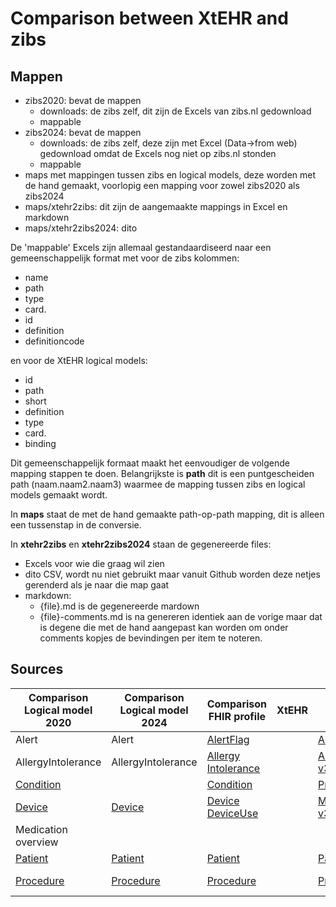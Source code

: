 # Comparison between XtEHR and zibs

## Mappen

* zibs2020: bevat de mappen
  * downloads: de zibs zelf, dit zijn de Excels van zibs.nl gedownload
  * mappable
* zibs2024: bevat de mappen
  * downloads: de zibs zelf, deze zijn met Excel (Data->from web) gedownload omdat de Excels nog niet op zibs.nl stonden
  * mappable
* maps met mappingen tussen zibs en logical models, deze worden met de hand gemaakt, voorlopig een mapping voor zowel zibs2020 als zibs2024
* maps/xtehr2zibs: dit zijn de aangemaakte mappings in Excel en markdown
* maps/xtehr2zibs2024: dito

De 'mappable' Excels zijn allemaal gestandaardiseerd naar een gemeenschappelijk format met voor de zibs kolommen:

* name
* path
* type
* card.
* id
* definition
* definitioncode

en voor de XtEHR logical models:

* id
* path
* short
* definition
* type
* card.
* binding

Dit gemeenschappelijk formaat maakt het eenvoudiger de volgende mapping stappen te doen. Belangrijkste is **path** dit is een puntgescheiden path (naam.naam2.naam3) waarmee de mapping tussen zibs en logical models gemaakt wordt.

In **maps** staat de met de hand gemaakte path-op-path mapping, dit is alleen een tussenstap in de conversie.

In **xtehr2zibs** en **xtehr2zibs2024** staan de gegenereerde files:

* Excels voor wie die graag wil zien
* dito CSV, wordt nu niet gebruikt maar vanuit Github worden deze netjes gerenderd als je naar die map gaat
* markdown:
  * {file}.md is de gegenereerde mardown
  * {file}-comments.md is na genereren identiek aan de vorige maar dat is degene die met de hand aangepast kan worden om onder comments kopjes de bevindingen per item te noteren.

## Sources

| Comparison Logical model 2020 | Comparison Logical model 2024 | Comparison FHIR profile | XtEHR | zib2020 | zib2024 (prereleease) |
|---|---|---|---|---|---|
|Alert|Alert | [AlertFlag](https://build.fhir.org/ig/Xt-EHR/xt-ehr-common/StructureDefinition-EHDSAlertFlag.html)| | [Alert-v4.1](https://zibs.nl/wiki/Alert-v4.1(2020EN)) | |
|AllergyIntolerance|AllergyIntolerance |[Allergy Intolerance](https://build.fhir.org/ig/Xt-EHR/xt-ehr-common/StructureDefinition-EHDSAllergyIntolerance.html)| | [AllergyIntolerance-v3.3](https://zibs.nl/wiki/AllergyIntolerance-v3.3(2020EN))| |
|[Condition](./maps/xtehr2zibs/Condition-comments.md)| |[Condition](https://build.fhir.org/ig/Xt-EHR/xt-ehr-common/StructureDefinition-EHDSCondition.html)| | [Problem-v4.4](https://zibs.nl/wiki/Problem-v4.4(2020EN))| |
|[Device](./maps/xtehr2zibs/Device_And_DeviceUse-comments.md)| [Device](./maps/xtehr2zibs2024/Device-and-DeviceUse-comments.md) |[Device](https://build.fhir.org/ig/Xt-EHR/xt-ehr-common/StructureDefinition-EHDSDevice.html)<br/>[DeviceUse](https://build.fhir.org/ig/Xt-EHR/xt-ehr-common/StructureDefinition-EHDSDeviceUse.html)| |[MedicalDevice-v3.3.1](https://zibs.nl/wiki/MedicalDevice-v3.3.1(2020EN))|[MedicalDevice-v5.0](https://zibs.nl/wiki/MedicalDevice-v5.0(2024EN))
|Medication overview | | |
|[Patient](./maps/xtehr2zibs/Patient-comments.md)| [Patient](./maps/xtehr2zibs2024/Patient-comments.md) | [Patient](https://build.fhir.org/ig/Xt-EHR/xt-ehr-common/StructureDefinition-EHDSPatient.html)| |[Patient-v3.2](https://zibs.nl/wiki/Patient-v3.2(2020EN)) | [Patient-v4.3](https://zibs.nl/wiki/Patient-v4.3(2024EN))
|[Procedure](./maps/xtehr2zibs/Procedure-comments.md)| [Procedure](./maps/xtehr2zibs2024/Procedure-comments.md) |[Procedure](https://build.fhir.org/ig/Xt-EHR/xt-ehr-common/StructureDefinition-EHDSProcedure.html)| | [Procedure-v5.2](https://zibs.nl/wiki/Procedure-v5.2(2020EN)) | [Procedure-v6.0](https://zibs.nl/wiki/Procedure-v6.0(2024EN)) |
